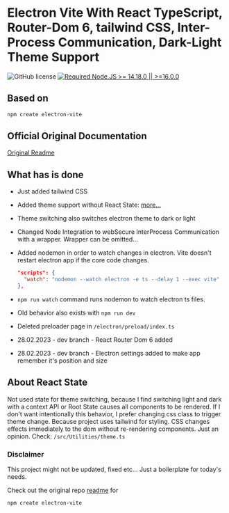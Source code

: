 # Electron Vite With React TypeScript, Router-Dom 6, tailwind CSS, Inter-Process Communication, Dark-Light Theme Support

![GitHub license](https://img.shields.io/github/license/caoxiemeihao/vite-react-electron)
[![Required Node.JS >= 14.18.0 || >=16.0.0](https://img.shields.io/static/v1?label=node&message=14.18.0%20||%20%3E=16.0.0&logo=node.js&color=3f893e)](https://nodejs.org/about/releases)

## Based on

```bash
npm create electron-vite
```

## Official Original Documentation

[Original Readme](README_REFERENCE.md)

## What has is done

- Just added tailwind CSS
- Added theme support without React State: [more...](#about-react-state)
- Theme switching also switches electron theme to dark or light
- Changed Node Integration to webSecure InterProcess Communication with a wrapper. Wrapper can be omitted...
- Added nodemon in order to watch changes in electron. Vite doesn't restart electron app if the core code changes.

  ```json
  "scripts": {
    "watch": "nodemon --watch electron -e ts --delay 1 --exec vite"
  },
  ```

- `npm run watch` command runs nodemon to watch electron ts files.
- Old behavior also exists with `npm run dev`
- Deleted preloader page in `/electron/preload/index.ts`
- 28.02.2023 - dev branch - React Router Dom 6 added
- 28.02.2023 - dev branch - Electron settings added to make app remember it's position and size

## About React State

Not used state for theme switching, because I find switching light and dark with a context API or Root State causes all components to be rendered. If I don't want intentionally this behavior, I prefer changing css class to trigger theme change. Because project uses tailwind for styling. CSS changes effects immediately to the dom without re-rendering components. Just an opinion. Check: ```/src/Utilities/theme.ts```

### Disclaimer

This project might not be updated, fixed etc... Just a boilerplate for today's needs.

Check out the original repo [readme](README_REFERENCE.md) for

```bash
npm create electron-vite
```
